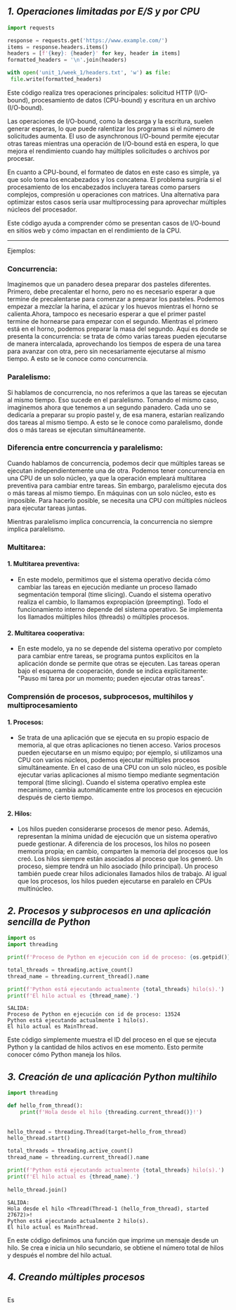 ## ***1. Operaciones limitadas por E/S y por CPU***

```python
import requests

response = requests.get('https://www.example.com/')
items = response.headers.items()
headers = [f'{key}: {header}' for key, header in items]
formatted_headers = '\n'.join(headers) 

with open('unit_1/week_1/headers.txt', 'w') as file:
 file.write(formatted_headers)
```

Este código realiza tres operaciones principales: solicitud
HTTP (I/O-bound), procesamiento de datos (CPU-bound) y escritura 
en un archivo (I/O-bound).

Las operaciones de I/O-bound, como la descarga y la escritura, suelen 
generar esperas, lo que puede ralentizar los programas si el número 
de solicitudes aumenta. El uso de asynchronous I/O-bound permite ejecutar 
otras tareas mientras una operación de I/O-bound está en espera, lo que 
mejora el rendimiento cuando hay múltiples solicitudes o archivos por 
procesar.

En cuanto a CPU-bound, el formateo de datos en este caso es simple, 
ya que solo toma los encabezados y los concatena. El problema surgiría 
si el procesamiento de los encabezados incluyera tareas como parsers 
complejos, compresión u operaciones con matrices. Una alternativa para 
optimizar estos casos sería usar multiprocessing para aprovechar múltiples 
núcleos del procesador.

Este código ayuda a comprender cómo se presentan casos de I/O-bound en 
sitios web y cómo impactan en el rendimiento de la CPU.

---
Ejemplos:

### **Concurrencia:**
Imaginemos que un panadero desea preparar dos pasteles diferentes. 
Primero, debe precalentar el horno, pero no es necesario esperar a 
que termine de precalentarse para comenzar a preparar los pasteles. 
Podemos empezar a mezclar la harina, el azúcar y los huevos mientras 
el horno se calienta.Ahora, tampoco es necesario esperar a que el 
primer pastel termine de hornearse para empezar con el segundo. 
Mientras el primero está en el horno, podemos preparar la masa del 
segundo. Aquí es donde se presenta la concurrencia: se trata de cómo 
varias tareas pueden ejecutarse de manera intercalada, aprovechando 
los tiempos de espera de una tarea para avanzar con otra, pero sin 
necesariamente ejecutarse al mismo tiempo. A esto se le conoce como 
concurrencia.

### **Paralelismo:**
Si hablamos de concurrencia, no nos referimos a que las tareas se 
ejecutan al mismo tiempo. Eso sucede en el paralelismo.
Tomando el mismo caso, imaginemos ahora que tenemos a un segundo 
panadero. Cada uno se dedicaría a preparar su propio pastel y, de 
esa manera, estarían realizando dos tareas al mismo tiempo. A esto 
se le conoce como paralelismo, donde dos o más tareas se ejecutan 
simultáneamente.

### **Diferencia entre concurrencia y paralelismo:**

Cuando hablamos de concurrencia, podemos decir que múltiples tareas
se ejecutan independientemente una de otra. Podemos tener concurrencia
en una CPU de un solo núcleo, ya que la operación empleará 
multitarea preventiva para cambiar entre tareas. Sin embargo, 
paralelismo ejecuta dos o más tareas al mismo tiempo. En máquinas 
con un solo núcleo, esto es imposible. Para hacerlo posible, se
necesita una CPU con múltiples núcleos para ejecutar tareas juntas. 

Mientras paralelismo implica concurrencia, la concurrencia no siempre
implica paralelismo. 

### **Multitarea:**

#### 1. Multitarea preventiva: 
- En este modelo, permitimos que el sistema operativo decida cómo cambiar 
las tareas en ejecución mediante un proceso llamado segmentación temporal
(time slicing). Cuando el sistema operativo realiza el cambio, lo llamamos 
expropiación (preempting). Todo el funcionamiento interno depende del 
sistema operativo. Se implementa los llamados múltiples hilos (threads) o 
múltiples procesos. 
#### 2. Multitarea cooperativa:
- En este modelo, ya no se depende del sistema operativo por completo para 
cambiar entre tareas, se programa puntos explícitos en la aplicación
donde se permite que otras se ejecuten. Las tareas operan bajo el esquema
de cooperación, donde se indica explícitamente: "Pauso mi tarea por un 
momento; pueden ejecutar otras tareas".

### **Comprensión de procesos, subprocesos, multihilos y multiprocesamiento**

#### 1. Procesos:
- Se trata de una aplicación que se ejecuta en su propio espacio de memoria, 
al que otras aplicaciones no tienen acceso. Varios procesos pueden ejecutarse 
en un mismo equipo; por ejemplo, si utilizamos una CPU con varios núcleos, 
podemos ejecutar múltiples procesos simultáneamente. En el caso de una CPU 
con un solo núcleo, es posible ejecutar varias aplicaciones al mismo tiempo 
mediante segmentación temporal (time slicing). Cuando el sistema operativo 
emplea este mecanismo, cambia automáticamente entre los procesos en 
ejecución después de cierto tiempo.

#### 2. Hilos:
- Los hilos pueden considerarse procesos de menor peso. Además, representan 
la mínima unidad de ejecución que un sistema operativo puede gestionar. 
A diferencia de los procesos, los hilos no poseen memoria propia; 
en cambio, comparten la memoria del procesos que los creó. Los hilos
siempre están asociados al proceso que los generó. Un proceso, 
siempre tendrá un hilo asociado (hilo principal). Un proceso también puede
crear hilos adicionales llamados hilos de trabajo. Al igual que los 
procesos, los hilos pueden ejecutarse en paralelo en CPUs multinúcleo. 

## ***2. Procesos y subprocesos en una aplicación sencilla de Python***

```python
import os
import threading

print(f'Proceso de Python en ejecución con id de proceso: {os.getpid()}')

total_threads = threading.active_count()
thread_name = threading.current_thread().name

print(f'Python está ejecutando actualmente {total_threads} hilo(s).')
print(f'El hilo actual es {thread_name}.') 
```

```plaintext
SALIDA:
Proceso de Python en ejecución con id de proceso: 13524
Python está ejecutando actualmente 1 hilo(s).
El hilo actual es MainThread.
```

Este código simplemente muestra el ID del proceso en el que se ejecuta
Python y la cantidad de hilos activos en ese momento. Esto permite 
conocer cómo Python maneja los hilos. 

## ***3. Creación de una aplicación Python multihilo***

```python
import threading

def hello_from_thread():
    print(f'Hola desde el hilo {threading.current_thread()}!')
    
    
hello_thread = threading.Thread(target=hello_from_thread)
hello_thread.start()

total_threads = threading.active_count()
thread_name = threading.current_thread().name

print(f'Python está ejecutando actualmente {total_threads} hilo(s).')
print(f'El hilo actual es {thread_name}.')
 
hello_thread.join()
```

```plaintext
SALIDA:
Hola desde el hilo <Thread(Thread-1 (hello_from_thread), started 27672)>!
Python está ejecutando actualmente 2 hilo(s).
El hilo actual es MainThread.
```

En este código definimos una función que imprime un mensaje desde un hilo.
Se crea e inicia un hilo secundario, se obtiene el número total de hilos 
y después el nombre del hilo actual. 

## ***4. Creando múltiples procesos***

```python

```


Es